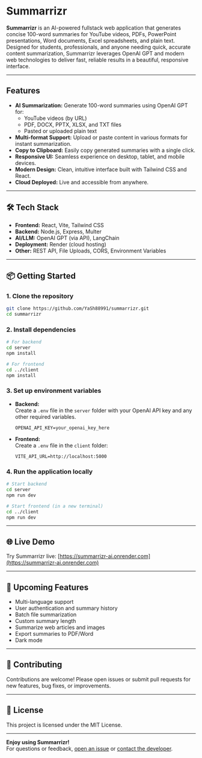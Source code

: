 # Summarrizr

**Summarrizr** is an AI-powered fullstack web application that generates concise 100-word summaries for YouTube videos, PDFs, PowerPoint presentations, Word documents, Excel spreadsheets, and plain text. Designed for students, professionals, and anyone needing quick, accurate content summarization, Summarrizr leverages OpenAI GPT and modern web technologies to deliver fast, reliable results in a beautiful, responsive interface.

---

## Features

- **AI Summarization:** Generate 100-word summaries using OpenAI GPT for:
  - YouTube videos (by URL)
  - PDF, DOCX, PPTX, XLSX, and TXT files
  - Pasted or uploaded plain text
- **Multi-format Support:** Upload or paste content in various formats for instant summarization.
- **Copy to Clipboard:** Easily copy generated summaries with a single click.
- **Responsive UI:** Seamless experience on desktop, tablet, and mobile devices.
- **Modern Design:** Clean, intuitive interface built with Tailwind CSS and React.
- **Cloud Deployed:** Live and accessible from anywhere.

---

## 🛠️ Tech Stack

- **Frontend:** React, Vite, Tailwind CSS
- **Backend:** Node.js, Express, Multer
- **AI/LLM:** OpenAI GPT (via API), LangChain
- **Deployment:** Render (cloud hosting)
- **Other:** REST API, File Uploads, CORS, Environment Variables

---

## 📦 Getting Started

### 1. Clone the repository

```bash
git clone https://github.com/YaSh88991/summarrizr.git
cd summarrizr
```

### 2. Install dependencies

```bash
# For backend
cd server
npm install

# For frontend
cd ../client
npm install
```

### 3. Set up environment variables

- **Backend:**  
  Create a `.env` file in the `server` folder with your OpenAI API key and any other required variables.
  ```
  OPENAI_API_KEY=your_openai_key_here
  ```

- **Frontend:**  
  Create a `.env` file in the `client` folder:
  ```
  VITE_API_URL=http://localhost:5000
  ```

### 4. Run the application locally

```bash
# Start backend
cd server
npm run dev

# Start frontend (in a new terminal)
cd ../client
npm run dev
```

---

## 🌐 Live Demo

Try Summarrizr live: [https://summarrizr-ai.onrender.com](https://summarrizr-ai.onrender.com)

---

## 📝 Upcoming Features

- Multi-language support
- User authentication and summary history
- Batch file summarization
- Custom summary length
- Summarize web articles and images
- Export summaries to PDF/Word
- Dark mode

---

## 🤝 Contributing

Contributions are welcome! Please open issues or submit pull requests for new features, bug fixes, or improvements.

---

## 📄 License

This project is licensed under the MIT License.

---

**Enjoy using Summarrizr!**  
For questions or feedback, [open an issue](https://github.com/YaSh88991/summarrizr/issues) or [contact the developer](mailto:vermayash88991@gmail.com).